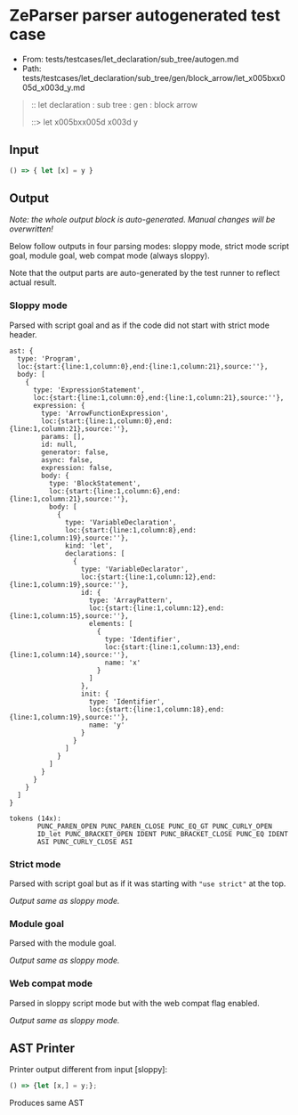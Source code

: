 # ZeParser parser autogenerated test case

- From: tests/testcases/let_declaration/sub_tree/autogen.md
- Path: tests/testcases/let_declaration/sub_tree/gen/block_arrow/let_x005bxx005d_x003d_y.md

> :: let declaration : sub tree : gen : block arrow
>
> ::> let x005bxx005d x003d y

## Input


`````js
() => { let [x] = y }
`````

## Output

_Note: the whole output block is auto-generated. Manual changes will be overwritten!_

Below follow outputs in four parsing modes: sloppy mode, strict mode script goal, module goal, web compat mode (always sloppy).

Note that the output parts are auto-generated by the test runner to reflect actual result.

### Sloppy mode

Parsed with script goal and as if the code did not start with strict mode header.

`````
ast: {
  type: 'Program',
  loc:{start:{line:1,column:0},end:{line:1,column:21},source:''},
  body: [
    {
      type: 'ExpressionStatement',
      loc:{start:{line:1,column:0},end:{line:1,column:21},source:''},
      expression: {
        type: 'ArrowFunctionExpression',
        loc:{start:{line:1,column:0},end:{line:1,column:21},source:''},
        params: [],
        id: null,
        generator: false,
        async: false,
        expression: false,
        body: {
          type: 'BlockStatement',
          loc:{start:{line:1,column:6},end:{line:1,column:21},source:''},
          body: [
            {
              type: 'VariableDeclaration',
              loc:{start:{line:1,column:8},end:{line:1,column:19},source:''},
              kind: 'let',
              declarations: [
                {
                  type: 'VariableDeclarator',
                  loc:{start:{line:1,column:12},end:{line:1,column:19},source:''},
                  id: {
                    type: 'ArrayPattern',
                    loc:{start:{line:1,column:12},end:{line:1,column:15},source:''},
                    elements: [
                      {
                        type: 'Identifier',
                        loc:{start:{line:1,column:13},end:{line:1,column:14},source:''},
                        name: 'x'
                      }
                    ]
                  },
                  init: {
                    type: 'Identifier',
                    loc:{start:{line:1,column:18},end:{line:1,column:19},source:''},
                    name: 'y'
                  }
                }
              ]
            }
          ]
        }
      }
    }
  ]
}

tokens (14x):
       PUNC_PAREN_OPEN PUNC_PAREN_CLOSE PUNC_EQ_GT PUNC_CURLY_OPEN
       ID_let PUNC_BRACKET_OPEN IDENT PUNC_BRACKET_CLOSE PUNC_EQ IDENT
       ASI PUNC_CURLY_CLOSE ASI
`````

### Strict mode

Parsed with script goal but as if it was starting with `"use strict"` at the top.

_Output same as sloppy mode._

### Module goal

Parsed with the module goal.

_Output same as sloppy mode._

### Web compat mode

Parsed in sloppy script mode but with the web compat flag enabled.

_Output same as sloppy mode._

## AST Printer

Printer output different from input [sloppy]:

````js
() => {let [x,] = y;};
````

Produces same AST
